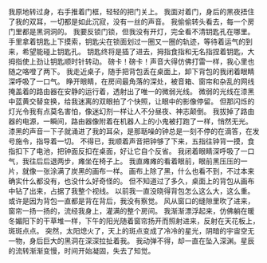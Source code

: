 我原地转过身，右手推着门框，轻轻的把门关上。
我面对着门，身后的黑夜捂住了我的双耳，一切都是如此沉寂，没有一丝的声音。
我偷偷转头看去，每一个房门里都是黑洞洞的。
我要反锁门锁，但我没有开灯，完全看不清钥匙孔在哪里。
手里拿着钥匙上下摸索，钥匙尖在锁面划过一圈又一圈的轨迹，等待着运气的到来，希望能碰上钥匙孔。
钥匙终将是插了进去，拇指食指和无名指捏着钥匙，大拇指使上劲让钥匙顺时针转动。
磅卡！磅卡！声音大得仿佛打雷一样，我心里也随之咯噔了两下。
我走近桌子，随手把背包丢在桌面上，卸下背包的我闭着眼睛深呼吸了一口气。
睁开眼睛，在房间最角落的深处，被音箱、窗帘和杂乱的网线掩盖着的路由器在安静的运行着，透射出了唯一的微弱光线。
微弱的光线在漆黑中蓝黄交替变换，给我迷离的双眼拍了个快照，让眼中的影像停留。
但那闪烁的灯光令我有点莫名害怕，像迷幻剂一样让人不分昼夜、神志颠倒。
我拔掉了路由器的电源，一瞬间，路由器像附着在机器人上的小鬼被打跑了一样，悄然无光。
漆黑的声音一下子就涌进了我的耳朵，是那聒噪的钟总是一刻不停的在滴答，在发号施令，指导着一切。
不得已，我顺着声音把钟够了下来，五指往钟背一摸，食指扣下了电池，把钟面反扣在桌面，好让它自个反省。
我闭着眼睛深呼吸了一口气，我往后后退两步，瘫坐在椅子上。
我直瘫瘫的看着眼前，眼前黑压压的一片，就像一张涂满了炭黑的画布一样。
画布上除了黑，什么也看不到，不过本来确实什么都没有，也没什么好奇怪的。
但不知道过了多久，桌面上的背包从画布中钻了出来，占据了我整个视线。
以前我一直没晓得背包怎么这么大，这么重。或许是因为背包一直都是背在背后，我没有察觉。
风从窗口的缝隙里吹了进来，窗帘一扬一扬的，流经我身上，灌满的整个房间。
我渐渐漂浮起来，仿佛躺在暖冬媚阳下的干草堆一样，下午的阳光随着窗帘扬开而照射进来，反射在天花板上，斑斑点点。
突然，太阳熄火了，天上的斑点变成了冷冷的星光，阴暗的宇宙空无一物，身后巨大的黑洞在深深拉扯着我。
我动弹不得，却一直在坠入深渊。星辰的流转渐渐变慢，时间开始凝固，失去了知觉。
